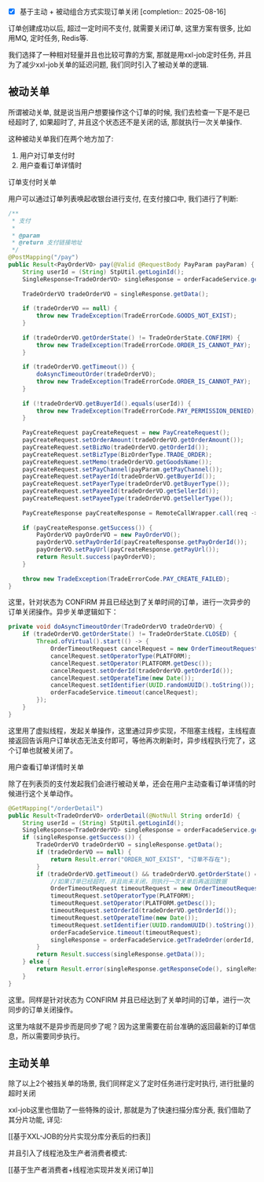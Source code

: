 - [x] 基于主动 + 被动组合方式实现订单关闭  [completion:: 2025-08-16]

订单创建成功以后, 超过一定时间不支付, 就需要关闭订单, 这里方案有很多, 比如用MQ, 定时任务, Redis等.

我们选择了一种相对轻量并且也比较可靠的方案, 那就是用xxl-job定时任务, 并且为了减少xxl-job关单的延迟问题, 我们同时引入了被动关单的逻辑.

## 被动关单

所谓被动关单, 就是说当用户想要操作这个订单的时候, 我们去检查一下是不是已经超时了, 如果超时了, 并且这个状态还不是关闭的话, 那就执行一次关单操作.

这种被动关单我们在两个地方加了:

1. 用户对订单支付时
2. 用户查看订单详情时

订单支付时关单

用户可以通过订单列表唤起收银台进行支付, 在支付接口中, 我们进行了判断:

```java
/**  
 * 支付  
 *  
 * @param  
 * @return 支付链接地址  
 */  
@PostMapping("/pay")  
public Result<PayOrderVO> pay(@Valid @RequestBody PayParam payParam) {  
    String userId = (String) StpUtil.getLoginId();  
    SingleResponse<TradeOrderVO> singleResponse = orderFacadeService.getTradeOrder(payParam.getOrderId(), userId);  
  
    TradeOrderVO tradeOrderVO = singleResponse.getData();  
  
    if (tradeOrderVO == null) {  
        throw new TradeException(TradeErrorCode.GOODS_NOT_EXIST);  
    }  
  
    if (tradeOrderVO.getOrderState() != TradeOrderState.CONFIRM) {  
        throw new TradeException(TradeErrorCode.ORDER_IS_CANNOT_PAY);  
    }  
  
    if (tradeOrderVO.getTimeout()) {  
        doAsyncTimeoutOrder(tradeOrderVO);  
        throw new TradeException(TradeErrorCode.ORDER_IS_CANNOT_PAY);  
    }  
  
    if (!tradeOrderVO.getBuyerId().equals(userId)) {  
        throw new TradeException(TradeErrorCode.PAY_PERMISSION_DENIED);  
    }  
  
    PayCreateRequest payCreateRequest = new PayCreateRequest();  
    payCreateRequest.setOrderAmount(tradeOrderVO.getOrderAmount());  
    payCreateRequest.setBizNo(tradeOrderVO.getOrderId());  
    payCreateRequest.setBizType(BizOrderType.TRADE_ORDER);  
    payCreateRequest.setMemo(tradeOrderVO.getGoodsName());  
    payCreateRequest.setPayChannel(payParam.getPayChannel());  
    payCreateRequest.setPayerId(tradeOrderVO.getBuyerId());  
    payCreateRequest.setPayerType(tradeOrderVO.getBuyerType());  
    payCreateRequest.setPayeeId(tradeOrderVO.getSellerId());  
    payCreateRequest.setPayeeType(tradeOrderVO.getSellerType());  
  
    PayCreateResponse payCreateResponse = RemoteCallWrapper.call(req -> payFacadeService.generatePayUrl(req), payCreateRequest, "generatePayUrl");  
  
    if (payCreateResponse.getSuccess()) {  
        PayOrderVO payOrderVO = new PayOrderVO();  
        payOrderVO.setPayOrderId(payCreateResponse.getPayOrderId());  
        payOrderVO.setPayUrl(payCreateResponse.getPayUrl());  
        return Result.success(payOrderVO);  
    }  
  
    throw new TradeException(TradeErrorCode.PAY_CREATE_FAILED);  
}
```

这里，针对状态为 CONFIRM 并且已经达到了关单时间的订单，进行一次异步的订单关闭操作。异步关单逻辑如下：

```java
private void doAsyncTimeoutOrder(TradeOrderVO tradeOrderVO) {  
    if (tradeOrderVO.getOrderState() != TradeOrderState.CLOSED) {  
        Thread.ofVirtual().start(() -> {  
            OrderTimeoutRequest cancelRequest = new OrderTimeoutRequest();  
            cancelRequest.setOperatorType(PLATFORM);  
            cancelRequest.setOperator(PLATFORM.getDesc());  
            cancelRequest.setOrderId(tradeOrderVO.getOrderId());  
            cancelRequest.setOperateTime(new Date());  
            cancelRequest.setIdentifier(UUID.randomUUID().toString());  
            orderFacadeService.timeout(cancelRequest);  
        });  
    }  
}
```

这里用了虚拟线程，发起关单操作，这里通过异步实现，不阻塞主线程，主线程直接返回告诉用户订单状态无法支付即可，等他再次刷新时，异步线程执行完了，这个订单也就被关闭了。

用户查看订单详情时关单

除了在列表页的支付发起我们会进行被动关单，还会在用户主动查看订单详情的时候进行这个关单动作。

```java
@GetMapping("/orderDetail")  
public Result<TradeOrderVO> orderDetail(@NotNull String orderId) {  
    String userId = (String) StpUtil.getLoginId();  
    SingleResponse<TradeOrderVO> singleResponse = orderFacadeService.getTradeOrder(orderId, userId);  
    if (singleResponse.getSuccess()) {  
        TradeOrderVO tradeOrderVO = singleResponse.getData();  
        if (tradeOrderVO == null) {  
            return Result.error("ORDER_NOT_EXIST", "订单不存在");  
        }  
        if (tradeOrderVO.getTimeout() && tradeOrderVO.getOrderState() == TradeOrderState.CONFIRM) {  
            //如果订单已经超时，并且尚未关闭，则执行一次关单后再返回数据  
            OrderTimeoutRequest timeoutRequest = new OrderTimeoutRequest();  
            timeoutRequest.setOperatorType(PLATFORM);  
            timeoutRequest.setOperator(PLATFORM.getDesc());  
            timeoutRequest.setOrderId(tradeOrderVO.getOrderId());  
            timeoutRequest.setOperateTime(new Date());  
            timeoutRequest.setIdentifier(UUID.randomUUID().toString());  
            orderFacadeService.timeout(timeoutRequest);  
            singleResponse = orderFacadeService.getTradeOrder(orderId, userId);  
        }  
        return Result.success(singleResponse.getData());  
    } else {  
        return Result.error(singleResponse.getResponseCode(), singleResponse.getResponseMessage());  
    }  
}
```

这里。同样是针对状态为 CONFIRM 并且已经达到了关单时间的订单，进行一次同步的订单关闭操作。

这里为啥就不是异步而是同步了呢？因为这里需要在前台准确的返回最新的订单信息，所以需要同步执行。

## 主动关单

除了以上2个被挡关单的场景, 我们同样定义了定时任务进行定时执行, 进行批量的超时关闭

xxl-job这里也借助了一些特殊的设计, 那就是为了快速扫描分库分表, 我们借助了其分片功能, 详见:

[[基于XXL-JOB的分片实现分库分表后的扫表]]

并且引入了线程池及生产者消费者模式:

[[基于生产者消费者+线程池实现并发关闭订单]]

